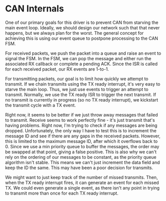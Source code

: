 # CAN Internals

One of our primary goals for this driver is to prevent CAN from starving the main event loop.
Ideally, we should design our network such that that never happens, but we always plan for the worst.
The general concept for achieving this is using our event queue to postpone processing to the CAN FSM.

For received packets, we push the packet into a queue and raise an event to signal the FSM. In the
FSM, we can pop the message and either run the associated RX callback or complete a pending ACK.
Since the ISR is called for each received packet, our RX events are 1-to-1.

For transmitting packets, our goal is to limit how quickly we attempt to transmit. If we chain
transmits using the TX ready interrupt, it's very easy to starve the main loop. Thus, we just use
events to trigger an attempt to transmit. Normally, we use the TX ready ISR to trigger the next
transmit. If no transmit is currently in progress (so no TX ready interrupt), we kickstart the
transmit cycle with a TX event.

Right now, it seems to be better if we just throw away messages that failed to transmit.
Receive seems to work perfectly fine - it's just transmit that's having problems.
Right now, I'm trying to check if any messages are being dropped. Unfortunately, the only way I have
to test this is to increment the message ID and see if there are any gaps in the received packets.
However, this is limited to the maximum message ID, after which it overflows back to 0. Since we
use a min priority queue to buffer the messages, the order may be swapped at that point, giving
a false positive. This is also why we can't rely on the ordering of our messages to be constant,
as the priority queue algorithm isn't stable. This means we can't just increment the data field
and keep the ID the same. This may have been a poor decision for transmits.

We might want to just keep track of the number of missed transmits. Then, when the TX ready interrupt
fires, it can generate an event for each missed TX. We could even generate a single event, as there
isn't any point in trying to transmit more than once for each TX ready interrupt.
